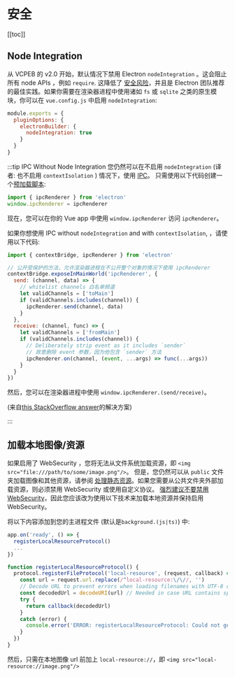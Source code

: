 # 安全

[[toc]]

## Node Integration

从 VCPEB 的 v2.0 开始，默认情况下禁用 Electron `nodeIntegration` 。这会阻止所有 node APIs ，例如 `require`. 这降低了 [安全风险](https://electronjs.org/docs/tutorial/security#2-do-not-enable-nodejs-integration-for-remote-content)，并且是 Electron 团队推荐的最佳实践。如果你需要在渲染器进程中使用诸如 `fs` 或 `sqlite` 之类的原生模块，你可以在 `vue.config.js` 中启用 `nodeIntegration`:

```js
module.exports = {
  pluginOptions: {
    electronBuilder: {
      nodeIntegration: true
    }
  }
}
```

:::tip IPC Without Node Integration
您仍然可以在不启用 `nodeIntegration` (译者: 也不启用 `contextIsolation` ) 情况下，使用 [IPC](https://www.electronjs.org/docs/api/ipc-renderer)。 只需使用以下代码创建一个[预加载脚本](./guide.html#preload-files):

```js
import { ipcRenderer } from 'electron'
window.ipcRenderer = ipcRenderer
```

现在，您可以在你的 Vue app 中使用 `window.ipcRenderer` 访问 `ipcRenderer`。

如果你想使用 IPC without `nodeIntegration` and with `contextIsolation`, ，请使用以下代码:

```js
import { contextBridge, ipcRenderer } from 'electron'

// 公开受保护的方法，允许渲染器进程在不公开整个对象的情况下使用 ipcRenderer
contextBridge.exposeInMainWorld('ipcRenderer', {
  send: (channel, data) => {
    // whitelist channels 白名单频道
    let validChannels = ['toMain']
    if (validChannels.includes(channel)) {
      ipcRenderer.send(channel, data)
    }
  },
  receive: (channel, func) => {
    let validChannels = ['fromMain']
    if (validChannels.includes(channel)) {
      // Deliberately strip event as it includes `sender`
      // 故意删除 event 参数，因为他包含 `sender` 方法
      ipcRenderer.on(channel, (event, ...args) => func(...args))
    }
  }
})
```

然后，您可以在渲染器进程中使用 `window.ipcRenderer.(send/receive)`。

(来自[this StackOverflow answer](https://stackoverflow.com/questions/55164360/with-contextisolation-true-is-it-possible-to-use-ipcrenderer/59675116#59675116)的解决方案)

:::

## 加载本地图像/资源

如果启用了 WebSecurity ，您将无法从文件系统加载资源，即 `<img src="file:///path/to/some/image.png"/>`。 但是，您仍然可以从 `public` 文件夹加载图像和其他资源，请参阅 [处理静态资源](./guide.html#处理静态资源)。如果您需要从公共文件夹外部加载资源，则必须禁用 WebSecurity 或使用自定义协议。 [强烈建议不要禁用 WebSecurity](https://www.electronjs.org/docs/tutorial/security#5-do-not-disable-websecurity)，因此您应该改为使用以下技术来加载本地资源并保持启用 WebSecurity。

将以下内容添加到您的主进程文件 (默认是`background.(js|ts)`) 中:

```js
app.on('ready', () => {
  registerLocalResourceProtocol()
  ...
})

function registerLocalResourceProtocol() {
  protocol.registerFileProtocol('local-resource', (request, callback) => {
    const url = request.url.replace(/^local-resource:\/\//, '')
    // Decode URL to prevent errors when loading filenames with UTF-8 chars or chars like "#"
    const decodedUrl = decodeURI(url) // Needed in case URL contains spaces
    try {
      return callback(decodedUrl)
    }
    catch (error) {
      console.error('ERROR: registerLocalResourceProtocol: Could not get file path:', error)
    }
  })
}
```

然后，只需在本地图像 url 前加上 `local-resource://`，即 `<img src="local-resource://image.png"/>`
